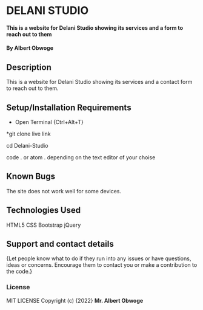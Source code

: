 # DELANI STUDIO
#### This is a website for Delani Studio showing its services and a form to reach out to them
#### By Albert Obwoge
## Description
This is a website for Delani Studio showing its services and a contact form to reach out to them.
## Setup/Installation Requirements
* Open Terminal {Ctrl+Alt+T}

*git clone live link

cd Delani-Studio

code . or atom . depending on the text editor of your choise

## Known Bugs
The site does not work well for some devices.
## Technologies Used
HTML5
CSS
Bootstrap
jQuery
## Support and contact details
{Let people know what to do if they run into any issues or have questions, ideas or concerns.  Encourage them to contact you or make a contribution to the code.}
### License
MIT LICENSE
Copyright (c) {2022} **Mr. Albert Obwoge**
  